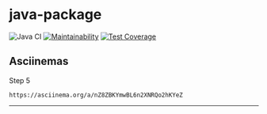 # java-package

![Java CI](https://github.com/Androidmatis/java-project-71/actions/workflows/gradle.yml/badge.svg)
[![Maintainability](https://api.codeclimate.com/v1/badges/MATIS_SECRET/maintainability)](https://codeclimate.com/github/Androidmatis/java-project-71/maintainability)
[![Test Coverage](https://api.codeclimate.com/v1/badges/MATIS_SECRET/test_coverage)](https://codeclimate.com/github/Androidmatis/java-project-71/test_coverage)


## Asciinemas

Step 5

    https://asciinema.org/a/nZ8ZBKYmwBL6n2XNRQo2hKYeZ
---
